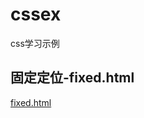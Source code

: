 # cssex
css学习示例
## 固定定位-fixed.html
[fixed.html](https://github.com/pmzssc/cssex/blob/master/fixed.html)
